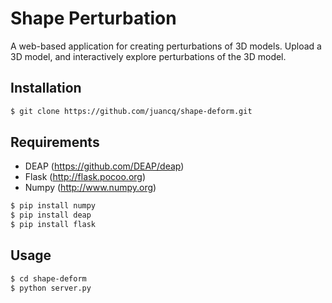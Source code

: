 # Shape Perturbation
A web-based application for creating perturbations of 3D models. Upload a 3D model, and interactively explore perturbations of the 3D model. 

## Installation

```bash
$ git clone https://github.com/juancq/shape-deform.git
```

## Requirements

- DEAP (https://github.com/DEAP/deap)
- Flask (http://flask.pocoo.org)
- Numpy (http://www.numpy.org)

```bash
$ pip install numpy
$ pip install deap
$ pip install flask
```

## Usage

```bash
$ cd shape-deform
$ python server.py
```
